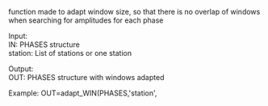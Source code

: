   function made to adapt window size, so that there is no overlap of windows   
  when searching for amplitudes for each phase   
    
  Input:   
      IN: PHASES structure   
      station: List of stations or one station   
         
  Output:   
      OUT: PHASES structure with windows adapted   
    
  Example: OUT=adapt_WIN(PHASES,'station',   
